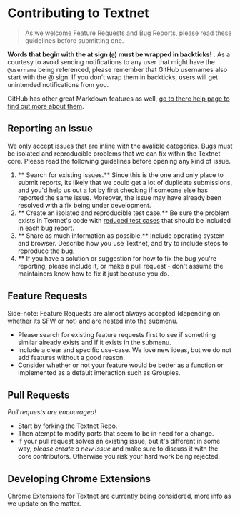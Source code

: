 # Contributing to Textnet

> As we welcome Feature Requests and Bug Reports, please read these guidelines before submitting one.

<span class="warning">**Words that begin with the at sign (`@`) must be wrapped in backticks!** </span>. As a courtesy to avoid sending notifications to any user that might have the `@username` being referenced, please remember that GitHub usernames also start with the @ sign. If you don't wrap them in backticks, users will get unintended notifications from you.

GitHub has other great Markdown features as well, [go to there help page to find out more about them](https://help.github.com/articles/github-flavored-markdown).

## Reporting an Issue

We only accept issues that are inline with the avalible categories. Bugs must be isolated and reproducible problems that we can fix within the Textnet core. Please read the following guidelines before opening any kind of issue.

1. ** Search for existing issues.** Since this is the one and only place to submit reports, its likely that we could get a lot of duplicate submissions, and you'd help us out a lot by first checking if someone else has reported the same issue. Moreover, the issue may have already been resolved with a fix being under development.
2. ** Create an isolated and reproducible test case.** Be sure the problem exists in Textnet's code with [reduced test cases](http://textnet.github.io/#bugged) that should be included in each bug report.
4. ** Share as much information as possible.** Include operating system and browser. Describe how you use Textnet, and try to include steps to reproduce the bug.
5. ** If you have a solution or suggestion for how to fix the bug you're reporting, please include it, or make a pull request - don't assume the maintainers know how to fix it just because you do.

## Feature Requests

Side-note: Feature Requests are almost always accepted (depending on whether its SFW or not) and are nested into the submenu.

* Please search for existing feature requests first to see if something similar already exists and if it exists in the submenu.
* Include a clear and specific use-case. We love new ideas, but we do not add features without a good reason.
* Consider whether or not your feature would be better as a function or implemented as a default interaction such as Groupies.

## Pull Requests

_Pull requests are encouraged!_

* Start by forking the Textnet Repo.
* Then atempt to modify parts that seem to be in need for a change.
* If your pull request solves an existing issue, but it's different in some way, _please create a new issue_ and make sure to discuss it with the core contributors. Otherwise you risk your hard work being rejected.

## Developing Chrome Extensions
Chrome Extensions for Textnet are currently being considered, more info as we update on the matter.
